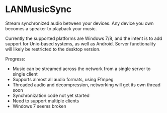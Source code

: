 # LANMusicSync
Stream synchronized audio between your devices. Any device you own becomes a speaker to playback your music.

Currently the supported platforms are Windows 7/8, and the intent is to add support for Unix-based systems, as well as Android. Server functionality will likely be restricted to the desktop version.

Progress:
- Music can be streamed across the network from a single server to single client
- Supports almost all audio formats, using Ffmpeg
- Threaded audio and decompression, networking will get its own thread soon
- Synchronization code not yet started
- Need to support multiple clients
- Windows 7 seems broken
